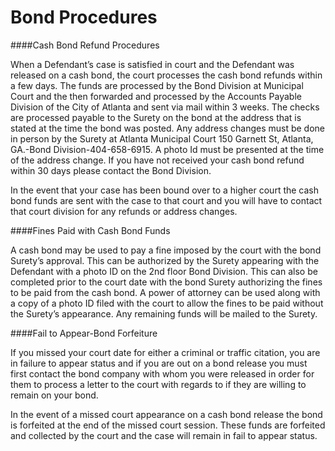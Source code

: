 # Bond Procedures

####Cash Bond Refund Procedures

When a Defendant’s case is satisfied in court and the Defendant was released on a cash bond, the court processes the cash bond refunds within a few days. The funds are processed by the Bond Division at Municipal Court and the then forwarded and processed by the Accounts Payable Division of the City of Atlanta and sent via mail within 3 weeks. The checks are processed payable to the Surety on the bond at the address that is stated at the time the bond was posted. Any address changes must be done in person by the Surety at Atlanta Municipal Court 150 Garnett St, Atlanta, GA.-Bond Division-404-658-6915. A photo Id must be presented at the time of the address change. If you have not received your cash bond refund within 30 days please contact the Bond Division.

In the event that your case has been bound over to a higher court the cash bond funds are sent with the case to that court and you will have to contact that court division for any refunds or address changes.

####Fines Paid with Cash Bond Funds

A cash bond may be used to pay a fine imposed by the court with the bond Surety’s approval. This can be authorized by the Surety appearing with the Defendant with a photo ID on the 2nd floor Bond Division. This can also be completed prior to the court date with the bond Surety authorizing the fines to be paid from the cash bond. A power of attorney can be used along with a copy of a photo ID filed with the court to allow the fines to be paid without the Surety’s appearance. Any remaining funds will be mailed to the Surety. 

####Fail to Appear-Bond Forfeiture

If you missed your court date for either a criminal or traffic citation, you are in failure to appear status and if you are out on a bond release you must first contact the bond company with whom you were released in order for them to process a letter to the court with regards to if they are willing to remain on your bond. 

In the event of a missed court appearance on a cash bond release the bond is forfeited at the end of the missed court session. These funds are forfeited and collected by the court and the case will remain in fail to appear status.
